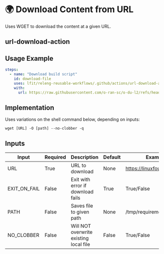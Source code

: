 <!--
# SPDX-License-Identifier: Apache-2.0
# SPDX-FileCopyrightText: 2025 The Linux Foundation
-->

# 🌍 Download Content from URL

Uses WGET to download the content at a given URL.

## url-download-action

## Usage Example

<!-- markdownlint-disable MD013 -->

```yaml
steps:
  - name: "Download build script"
    id: download-file
    uses: lfit/releng-reusable-workflows/.github/actions/url-download-action@main
    with:
      url: https://raw.githubusercontent.com/o-ran-sc/o-du-l2/refs/heads/main/sonarqube-cloud-build.sh
```

<!-- markdownlint-enable MD013 -->

## Implementation

Uses variations on the shell command below, depending on inputs:

`wget [URL] -O [path] --no-clobber -q`

## Inputs

<!-- markdownlint-disable MD013 -->

| Input        | Required | Description                            | Default | Example                       |
| ------------ | -------- | -------------------------------------- | ------- | ----------------------------- |
| URL          | True     | URL to download                        | None    | <https://linuxfoundation.org> |
| EXIT_ON_FAIL | False    | Exit with error if download fails      | True    | True/False                    |
| PATH         | False    | Saves file to given path               | None    | /tmp/requirements.txt         |
| NO_CLOBBER   | False    | Will NOT overwrite existing local file | False   | True/False                    |

<!-- markdownlint-enable MD013 -->
